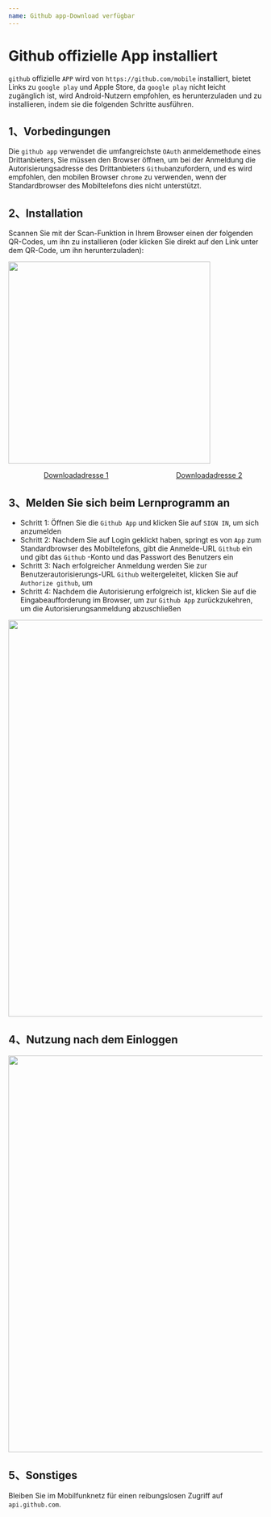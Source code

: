 ```yaml
---
name: Github app-Download verfügbar
---
```



# Github offizielle App installiert

`github` offizielle `APP` wird von `https://github.com/mobile` installiert, bietet Links zu `google play` und Apple Store, da `google play` nicht leicht zugänglich ist, wird Android-Nutzern empfohlen, es herunterzuladen und zu installieren, indem sie die folgenden Schritte ausführen.

## 1、Vorbedingungen

Die `github app` verwendet die umfangreichste `OAuth` anmeldemethode eines Drittanbieters, Sie müssen den Browser öffnen, um bei der Anmeldung die Autorisierungsadresse des Drittanbieters `Github`anzufordern, und es wird empfohlen, den mobilen Browser `chrome` zu verwenden, wenn der Standardbrowser des Mobiltelefons dies nicht unterstützt.


## 2、Installation
Scannen Sie mit der Scan-Funktion in Ihrem Browser einen der folgenden QR-Codes, um ihn zu installieren (oder klicken Sie direkt auf den Link unter dem QR-Code, um ihn herunterzuladen):

<img src="/img/github_app_download.png" style="width:400px" >

<a style="margin-left: 70px;" href="https://www.gitclone.com/download/GitHub_v1.54.0_uptodown.com.apk">Downloadadresse 1</a>
<a style="margin-left: 130px;" href="https://www.gitclone.com/download/GitHub_v1.55.0_apkpure.com.apk">Downloadadresse 2</a>


## 3、Melden Sie sich beim Lernprogramm an

+ Schritt 1: Öffnen Sie die `Github App` und klicken Sie auf `SIGN IN`, um sich anzumelden
+ Schritt 2: Nachdem Sie auf Login geklickt haben, springt es von `App` zum Standardbrowser des Mobiltelefons, gibt die Anmelde-URL `Github` ein und gibt das `Github` -Konto und das Passwort des Benutzers ein
+ Schritt 3: Nach erfolgreicher Anmeldung werden Sie zur Benutzerautorisierungs-URL `Github` weitergeleitet, klicken Sie auf `Authorize github`, um
+ Schritt 4: Nachdem die Autorisierung erfolgreich ist, klicken Sie auf die Eingabeaufforderung im Browser, um zur `Github App` zurückzukehren, um die Autorisierungsanmeldung abzuschließen

<img src="/img/github_app_sign.png" style="width:785px" >

## 4、Nutzung nach dem Einloggen

<img src="/img/github_app_use.png" style="width:785px" >

## 5、Sonstiges

Bleiben Sie im Mobilfunknetz für einen reibungslosen Zugriff auf `api.github.com`.